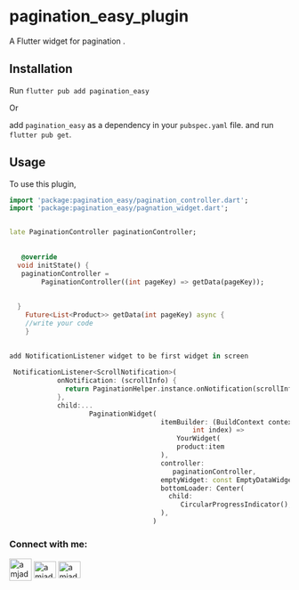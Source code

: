 
# pagination_easy_plugin


A  Flutter widget for pagination .
## Installation

Run `flutter pub add pagination_easy`

Or

add `pagination_easy` as a dependency in your `pubspec.yaml` file. and run `flutter pub get`.

## Usage

To use this plugin,

```dart
import 'package:pagination_easy/pagination_controller.dart';
import 'package:pagination_easy/pagnation_widget.dart';


late PaginationController paginationController;
  
  
   @override
  void initState() {
   paginationController =
        PaginationController((int pageKey) => getData(pageKey));
        
    
  }
    Future<List<Product>> getData(int pageKey) async {
    //write your code
    }
  
  
add NotificationListener widget to be first widget in screen

 NotificationListener<ScrollNotification>(
            onNotification: (scrollInfo) {
              return PaginationHelper.instance.onNotification(scrollInfo);
            },
            child:...
                    PaginationWidget(
                                      itemBuilder: (BuildContext context, item,
                                              int index) =>
                                          YourWidget(
                                          product:item
                                      ),
                                      controller:
                                         paginationController,
                                      emptyWidget: const EmptyDataWidget(),
                                      bottomLoader: Center(
                                        child:
                                           CircularProgressIndicator(),
                                      ),
                                    )

```


<h3 align="left">Connect with me:</h3>
<p align="left">

<a  href="https://t.me/Mobile_AppDeveloper" target="_blank"><img align="center"                                                                src="https://user-images.githubusercontent.com/83473041/208145434-4c4a9444-5d3f-4ca0-958c-8e72cb0b6e34.svg" alt="amjad_alhetary" height="40" width="40"/></a>
<a  href="https://www.linkedin.com/in/amjed-hitari-883aab180/" target="_blank"><img align="center" src="https://raw.githubusercontent.com/rahuldkjain/github-profile-readme-generator/master/src/images/icons/Social/linked-in-alt.svg" alt="amjad_alhetary" height="30" width="40" /></a>
<a  href="https://wa.me/967776399500" target="_blank"><img align="center" src="https://user-images.githubusercontent.com/83473041/208144638-45efc918-bb84-493b-8bc9-d80316b24aad.svg" alt="amjad_alhetary" height="30" width="40" /></a>
